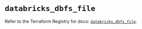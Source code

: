# `databricks_dbfs_file`

Refer to the Terraform Registry for docs: [`databricks_dbfs_file`](https://registry.terraform.io/providers/databricks/databricks/1.91.0/docs/resources/dbfs_file).
